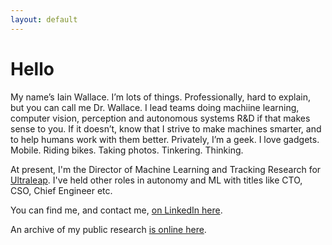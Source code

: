 ```yaml
---
layout: default
---
```


# Hello

My name’s Iain Wallace. I’m lots of things. Professionally, hard to explain, but you can call me Dr. Wallace. I lead teams doing machiine learning, computer vision, perception and autonomous systems R&D if that makes sense to you. If it doesn’t, know that I strive to make machines smarter, and to help humans work with them better. Privately, I’m a geek. I love gadgets. Mobile. Riding bikes. Taking photos. Tinkering. Thinking.

At present, I'm the Director of Machine Learning and Tracking Research for [Ultraleap](https://www.ultraleap.com). I've held other roles in autonomy and ML with titles like CTO, CSO, Chief Engineer etc. 

You can find me, and contact me, [on LinkedIn here](https://uk.linkedin.com/in/iawallace).

An archive of my public research [is online here](research.html). 
